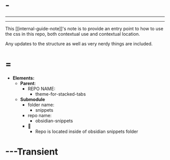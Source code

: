 # -

---

---

This [[internal-guide-note]]'s note is to provide an entry point to how to use the css in this repo, both contextual use and contextual location.

Any updates to the structure as well as very nerdy things are included.

# =

- **Elements:**
  - **Parent**:
    - REPO NAME:
      - theme-for-stacked-tabs
  - **Submodule**
    - folder name:
      - snippets
    - repo name:
      - obsidian-snippets
    - 🤔
      - Repo is located inside of obsidian snippets folder

# ---Transient
